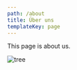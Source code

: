 ```yaml
---
path: /about
title: Über uns
templateKey: page
---
```

This page is about us.

![tree](/img/logomakr_tree3.svg)
